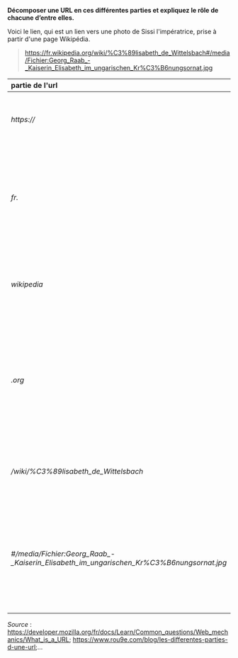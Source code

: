 

**Décomposer une URL en ces différentes parties et expliquez le rôle de chacune d’entre elles.**

Voici le lien, qui est un lien vers une photo de Sissi l'impératrice, prise à partir d'une page Wikipédia.

> https://fr.wikipedia.org/wiki/%C3%89lisabeth_de_Wittelsbach#/media/Fichier:Georg_Raab_-_Kaiserin_Elisabeth_im_ungarischen_Kr%C3%B6nungsornat.jpg

|partie de l'url|rôle|
|:--|--:|
|*https://*|protocole: c'est l'ensemble des règles qui régissent un échange de données|
|*fr.*|l'hôte : il indique au navigateur quelle page du site il doit afficher et répartit le site dans différentes catégories de contenu|
|*wikipedia*|le nom de domaine principal : le nom de notre site, il permet aux visiteurs de savoiroù ils sont sur le web|
|*.org*|le domaine de 2ème niveau : précise le type d'entitésous laquelle l'orgnisation est enregistré sur internet. ".org" correspond à une organisation sans but lucratifs.|
|*/wiki/%C3%89lisabeth_de_Wittelsbach*|le chemin vers la ressource : permet de retrouver où est stocké la ressource dans le serveur|
|*#/media/Fichier:Georg_Raab_-_Kaiserin_Elisabeth_im_ungarischen_Kr%C3%B6nungsornat.jpg*|ancre/fragment: elle permet de savoir où est le fichier recherché dans la ressource trouvée dans le serveur. Ici, où se trouve l'image sur notre site internet.|


*Source* : https://developer.mozilla.org/fr/docs/Learn/Common_questions/Web_mechanics/What_is_a_URL; https://www.rou9e.com/blog/les-differentes-parties-d-une-url;...
